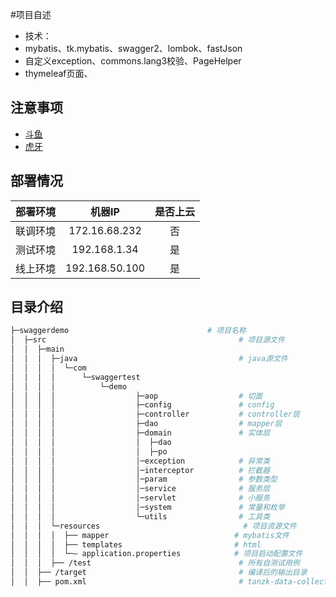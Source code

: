 #项目自述
- 技术：
- mybatis、tk.mybatis、swagger2、lombok、fastJson
- 自定义exception、commons.lang3校验、PageHelper
- thymeleaf页面、
## 注意事项
- [斗鱼](https://www.douyu.com/directory/all)
- [虎牙](https://www.huya.com/l)

## 部署情况
部署环境|机器IP|是否上云
:---:|:---:|:---:
联调环境|172.16.68.232|否
测试环境|192.168.1.34|是
线上环境|192.168.50.100|是

## 目录介绍
```bash
├─swaggerdemo                               # 项目名称
│  ├─src                                           # 项目源文件
│  │  ├─main
│  │  │  ├─java                                    # java源文件
│  │  │  │  └─com
│  │  │  │      └─swaggertest
│  │  │  │          └─demo
│  │  │  │                  ├─aop                  # 切面
│  │  │  │                  ├─config               # config
│  │  │  │                  ├─controller           # controller层
│  │  │  │                  ├─dao                  # mapper层
│  │  │  │                  ├─domain               # 实体层
│  │  │  │                  │  ├─dao              
│  │  │  │                  │  ├─po              
│  │  │  │                  │─exception            # 异常类
│  │  │  │                  │─interceptor          # 拦截器
│  │  │  │                  │─param                # 参数类型
│  │  │  │                  │─service              # 服务层
│  │  │  │                  │─servlet              # 小服务
│  │  │  │                  │─system               # 常量和枚举
│  │  │  │                  └─utils                # 工具类
│  │  │  └─resources                                # 项目资源文件  
│  │  │  │  ├── mapper                            # mybatis文件
│  │  │  │  ├── templates                         # html
│  │  │  │  └─— application.properties            # 项目启动配置文件
│  │  │  ├── /test                                 # 所有自测试用例    
│  │  ├── /target                                  # 编译后的输出目录 
│  │  ├── pom.xml                                  # tanzk-data-collect 服务提供模块相关依赖配置
```










